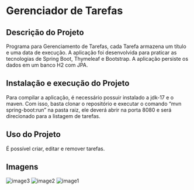 # Gerenciador de Tarefas

## Descrição do Projeto

Programa para Gerenciamento de Tarefas, cada Tarefa armazena um título e uma data de execução. A aplicação foi desenvolvida para praticar as tecnologias de Spring Boot, Thymeleaf e Bootstrap. A aplicação persiste os dados em um banco H2 com JPA.

## Instalação e execução do Projeto

Para compilar a aplicação, é necessário possuir instalado a jdk-17 e o maven. Com isso, basta clonar o repositório e executar o comando “mvn spring-boot:run” na pasta raiz, ele deverá abrir na porta 8080 e será direcionado para a listagem de tarefas.

## Uso do Projeto

É possível criar, editar e remover tarefas.

## Imagens
![image3](https://github.com/IagoGMacedo/Task-Manager-Thymeleaf/assets/50720838/3689e706-8a55-4d23-b1c5-ccadaf2f2d53)
![image2](https://github.com/IagoGMacedo/Task-Manager-Thymeleaf/assets/50720838/e32456ed-d71a-4e2e-a8ca-d36ba2805fda)
![image1](https://github.com/IagoGMacedo/Task-Manager-Thymeleaf/assets/50720838/77964d79-8725-4fe3-a1a2-6a1eb4f3bb60)

